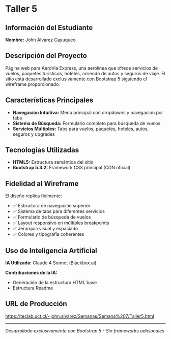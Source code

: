 # Taller 5

## Información del Estudiante
**Nombre:** John Álvarez Cayuqueo

## Descripción del Proyecto
Página web para AeroVia Express, una aerolínea que ofrece servicios de vuelos, paquetes turísticos, hoteles, arriendo de autos y seguros de viaje. El sitio está desarrollado exclusivamente con Bootstrap 5 siguiendo el wireframe proporcionado.

## Características Principales
- **Navegación Intuitiva:** Menú principal con dropdowns y navegación por tabs
- **Sistema de Búsqueda:** Formulario completo para búsqueda de vuelos
- **Servicios Múltiples:** Tabs para vuelos, paquetes, hoteles, autos, seguros y upgrades

## Tecnologías Utilizadas
- **HTML5:** Estructura semántica del sitio
- **Bootstrap 5.3.2:** Framework CSS principal (CDN oficial)

## Fidelidad al Wireframe
El diseño replica fielmente:
- ✅ Estructura de navegación superior
- ✅ Sistema de tabs para diferentes servicios
- ✅ Formulario de búsqueda de vuelos
- ✅ Layout responsivo en múltiples breakpoints
- ✅ Jerarquía visual y espaciado
- ✅ Colores y tipografía coherentes

## Uso de Inteligencia Artificial
**IA Utilizada:** Claude 4 Sonnet (Blackbox.ai)

**Contribuciones de la IA:**
- Generación de la estructura HTML base
- Estructura Readme

## URL de Producción
https://teclab.uct.cl/~john.alvarez/Semanas/Semana%207/Taller5.html

---
*Desarrollado exclusivamente con Bootstrap 5 - Sin frameworks adicionales*